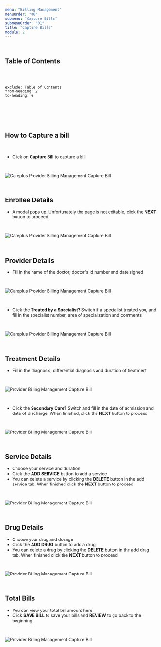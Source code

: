 ```yaml
---
menu: "Billing Management"
menuOrder: "06"
submenu: "Capture Bills"
submenuOrder: "01"
title: "Capture Bills"
module: 2
---
```


<br />

## Table of Contents

<br />
<br />

```toc
exclude: Table of Contents
from-heading: 2
to-heading: 6
```

<br />
<br />
<br />
<br />

## How to Capture a bill

<br />

- Click on **Capture Bill** to capture a bill

<br />

![Careplus Provider Billing Management Capture Bill](/images/CareplusProviderBillingManagementCaptureBill.png "Provider Billing Management Capture Bill")

<br />

## Enrollee Details

- A modal pops up. Unfortunately the page is not editable, click the **NEXT** button to proceed

<br />

![Careplus Provider Billing Management Capture Bill](/images/CareplusProviderBillingManagementCaptureBill1.png "Provider Billing Management Capture Bill")

<br />

## Provider Details

- Fill in the name of the doctor, doctor's id number and date signed

<br />

![Careplus Provider Billing Management Capture Bill](/images/CareplusProviderBillingManagementCaptureBill2.png "Provider Billing Management Capture Bill")

<br />

- Click the **Treated by a Specialist?** Switch if a specialist treated you, and fill in the specialist number, area of specialization and comments

<br />

![Careplus Provider Billing Management Capture Bill](/images/CareplusProviderBillingManagementCaptureBill2-1.png "Provider Billing Management Capture Bill")

<br />

## Treatment Details

- Fill in the diagnosis, differential diagnosis and duration of treatment

<br />

![Provider Billing Management Capture Bill](/images/CareplusProviderBillingManagementCaptureBill3.png "Provider Billing Management Capture Bill")

<br />

- Click the **Secondary Care?** Switch and fill in the date of admission and date of discharge. When finished, click the **NEXT** button to proceed

<br />

![Provider Billing Management Capture Bill](/images/CareplusProviderBillingManagementCaptureBill3-1.png "Provider Billing Management Capture Bill")

<br />

## Service Details

- Choose your service and duration
- Click the **ADD SERVICE** button to add a service
- You can delete a service by clicking the **DELETE** button in the add service tab. When finished click the **NEXT** button to proceed

<br />

![Provider Billing Management Capture Bill](/images/CareplusProviderBillingManagementCaptureBill4.png "Provider Billing Management Capture Bill")

<br />

## Drug Details

- Choose your drug and dosage
- Click the **ADD DRUG** button to add a drug
- You can delete a drug by clicking the **DELETE** button in the add drug tab. When finished click the **NEXT** button to proceed

<br />

![Provider Billing Management Capture Bill](/images/CareplusProviderBillingManagementCaptureBill5.png "Provider Billing Management Capture Bill")

<br />

## Total Bills

- You can view your total bill amount here
- Click **SAVE BILL** to save your bills and **REVIEW** to go back to the beginning

<br />

![Provider Billing Management Capture Bill](/images/CareplusProviderBillingManagementCaptureBill6.png "Provider Billing Management Capture Bill")

<br />
